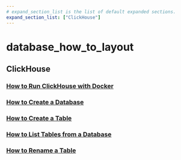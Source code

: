 ```yaml
---
# expand_section_list is the list of default expanded sections.
expand_section_list: ["ClickHouse"]
---
```


# database_how_to_layout

## ClickHouse

### [How to Run ClickHouse with Docker](/database-how-to/clickhouse/how-to-run-clickhouse-docker)

### [How to Create a Database](/database-how-to/clickhouse/how-to-create-a-database-clickhouse)
### [How to Create a Table](/database-how-to/clickhouse/how-to-create-a-table-clickhouse)
### [How to List Tables from a Database](/database-how-to/clickhouse/how-to-list-tables-from-a-database-clickhouse)
### [How to Rename a Table](/database-how-to/clickhouse/how-to-rename-a-table-clickhouse)